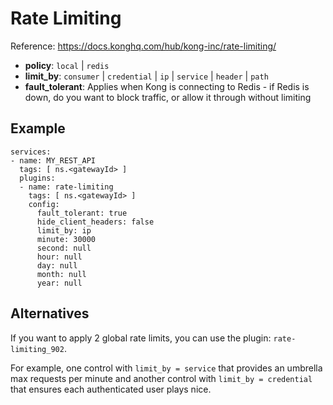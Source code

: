 # Rate Limiting

Reference: https://docs.konghq.com/hub/kong-inc/rate-limiting/

- **policy**: `local` | `redis`
- **limit_by**: `consumer` | `credential` | `ip` | `service` | `header` | `path`
- **fault_tolerant**: Applies when Kong is connecting to Redis - if Redis is down, do you want to block traffic, or allow it through without limiting

## Example

```
services:
- name: MY_REST_API
  tags: [ ns.<gatewayId> ]
  plugins:
  - name: rate-limiting
    tags: [ ns.<gatewayId> ]
    config:
      fault_tolerant: true
      hide_client_headers: false
      limit_by: ip
      minute: 30000
      second: null
      hour: null
      day: null
      month: null
      year: null
```

## Alternatives

If you want to apply 2 global rate limits, you can use the plugin: `rate-limiting_902`.

For example, one control with `limit_by = service` that provides an umbrella max requests per minute and another control
with `limit_by = credential` that ensures each authenticated user plays nice.
